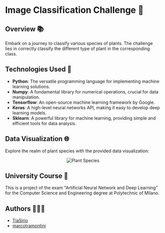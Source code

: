# Image Classification Challenge 🌿

## Overview 📚

Embark on a journey to classify various species of plants. The challenge lies in correctly classify the different type of plant in the corresponding class.

## Technologies Used 🚀

- **Python**: The versatile programming language for implementing machine learning solutions.
- **Numpy**: A fundamental library for numerical operations, crucial for data manipulation.
- **Tensorflow**: An open-source machine learning framework by Google.
- **Keras**: A high-level neural networks API, making it easy to develop deep learning models.
- **Sklearn**: A powerful library for machine learning, providing simple and efficient tools for data analysis.

## Data Visualization 🌐

Explore the realm of plant species with the provided data visualization:

<p align="center">
  <img src="[your_image_url_here](https://github.com/TiaSirio/ANN_Challenges/blob/main/AN2DL_2022_hw1_examples.png?raw=true)" alt="Plant Species">
</p>

## University Course 📖

This is a project of the exam "Artificial Neural Network and Deep Learning" for the Computer Science and Engineering degree at Polytechnic of Milano.

## Authors 🧑🏻‍💻

- [TiaSirio](https://www.github.com/TiaSirio)
- [marcotramontini](https://www.github.com/marcotramontini)

